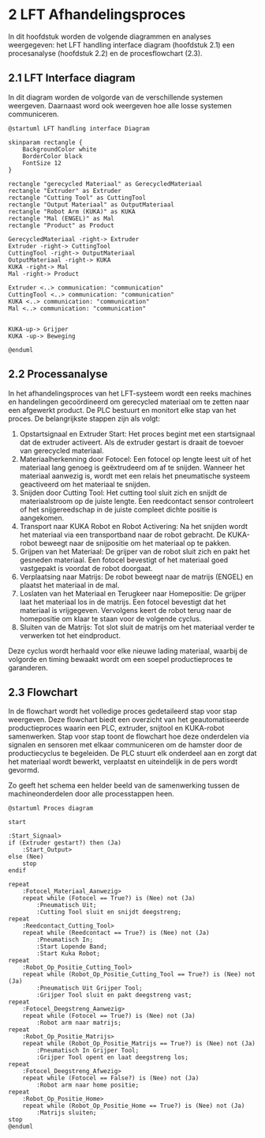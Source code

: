 # 2 LFT Afhandelingsproces

In dit hoofdstuk worden de volgende diagrammen en analyses weergegeven: het LFT handling interface diagram (hoofdstuk 2.1) een procesanalyse (hoofdstuk 2.2) en de procesflowchart (2.3).
## 2.1 LFT Interface diagram

In dit diagram worden de volgorde van de verschillende systemen weergeven. Daarnaast word ook weergeven hoe alle losse systemen communiceren.

```plantuml
@startuml LFT handling interface Diagram

skinparam rectangle {
    BackgroundColor white
    BorderColor black
    FontSize 12
}

rectangle "gerecycled Materiaal" as GerecycledMateriaal
rectangle "Extruder" as Extruder
rectangle "Cutting Tool" as CuttingTool
rectangle "Output Materiaal" as OutputMateriaal
rectangle "Robot Arm (KUKA)" as KUKA
rectangle "Mal (ENGEL)" as Mal
rectangle "Product" as Product

GerecycledMateriaal -right-> Extruder 
Extruder -right-> CuttingTool 
CuttingTool -right-> OutputMateriaal
OutputMateriaal -right-> KUKA
KUKA -right-> Mal
Mal -right-> Product 

Extruder <..> communication: "communication"
CuttingTool <..> communication: "communication"
KUKA <..> communication: "communication"
Mal <..> communication: "communication"


KUKA-up-> Grijper 
KUKA -up-> Beweging

@enduml
```

## 2.2 Processanalyse

In het afhandelingsproces van het LFT-systeem wordt een reeks machines en handelingen gecoördineerd om gerecycled materiaal om te zetten naar een afgewerkt product. De PLC bestuurt en monitort elke stap van het proces. De belangrijkste stappen zijn als volgt:

1. Opstartsignaal en Extruder Start: Het proces begint met een startsignaal dat de extruder activeert. Als de extruder gestart is draait de toevoer van gerecycled materiaal.
2. Materiaalherkenning door Fotocel: Een fotocel op lengte leest uit of het materiaal lang genoeg is geëxtrudeerd om af te snijden. Wanneer het materiaal aanwezig is, wordt met een relais het pneumatische systeem geactiveerd om het materiaal te snijden.
3. Snijden door Cutting Tool: Het cutting tool sluit zich en snijdt de materiaalstroom op de juiste lengte. Een reedcontact sensor controleert of het snijgereedschap in de juiste compleet dichte positie is aangekomen.
4. Transport naar KUKA Robot en Robot Activering: Na het snijden wordt het materiaal via een transportband naar de robot gebracht. De KUKA-robot beweegt naar de snijpositie om het materiaal op te pakken.
5. Grijpen van het Materiaal: De grijper van de robot sluit zich en pakt het gesneden materiaal. Een fotocel bevestigt of het materiaal goed vastgepakt is voordat de robot doorgaat.
6. Verplaatsing naar Matrijs: De robot beweegt naar de matrijs (ENGEL) en plaatst het materiaal in de mal.
7. Loslaten van het Materiaal en Terugkeer naar Homepositie: De grijper laat het materiaal los in de matrijs. Een fotocel bevestigt dat het materiaal is vrijgegeven. Vervolgens keert de robot terug naar de homepositie om klaar te staan voor de volgende cyclus.
8. Sluiten van de Matrijs: Tot slot sluit de matrijs om het materiaal verder te verwerken tot het eindproduct.

Deze cyclus wordt herhaald voor elke nieuwe lading materiaal, waarbij de volgorde en timing bewaakt wordt om een soepel productieproces te garanderen.

## 2.3 Flowchart

In de flowchart wordt het volledige proces gedetaileerd stap voor stap weergeven.
Deze flowchart biedt een overzicht van het geautomatiseerde productieproces waarin een PLC, extruder, snijtool en KUKA-robot samenwerken. Stap voor stap toont de flowchart hoe deze onderdelen via signalen en sensoren met elkaar communiceren om de hamster door de productiecyclus te begeleiden. De PLC stuurt elk onderdeel aan en zorgt dat het materiaal wordt bewerkt, verplaatst en uiteindelijk in de pers wordt gevormd.

Zo geeft het schema een helder beeld van de samenwerking tussen de machineonderdelen door alle processtappen heen.

```plantuml
@startuml Proces diagram

start

:Start_Signaal>
if (Extruder gestart?) then (Ja)
    :Start_Output>
else (Nee)
    stop
endif

repeat
    :Fotocel_Materiaal_Aanwezig>
    repeat while (Fotocel == True?) is (Nee) not (Ja)
        :Pneumatisch Uit;
        :Cutting Tool sluit en snijdt deegstreng;
repeat
    :Reedcontact_Cutting_Tool>
    repeat while (Reedcontact == True?) is (Nee) not (Ja)
        :Pneumatisch In;
        :Start Lopende Band;
        :Start Kuka Robot;
repeat
    :Robot_Op_Positie_Cutting_Tool>
    repeat while (Robot_Op_Positie_Cutting_Tool == True?) is (Nee) not (Ja)
        :Pneumatisch Uit Grijper Tool;
        :Grijper Tool sluit en pakt deegstreng vast;
repeat
    :Fotocel_Deegstreng_Aanwezig>
    repeat while (Fotocel == True?) is (Nee) not (Ja)
        :Robot arm naar matrijs;
repeat
    :Robot_Op_Positie_Matrijs>
    repeat while (Robot_Op_Positie_Matrijs == True?) is (Nee) not (Ja)
        :Pneumatisch In Grijper Tool;
        :Grijper Tool opent en laat deegstreng los;
repeat
    :Fotocel_Deegstreng_Afwezig>
    repeat while (Fotocel == False?) is (Nee) not (Ja)
        :Robot arm naar home positie;
repeat
    :Robot_Op_Positie_Home>
    repeat while (Robot_Op_Positie_Home == True?) is (Nee) not (Ja)
        :Matrijs sluiten;
stop
@enduml
```